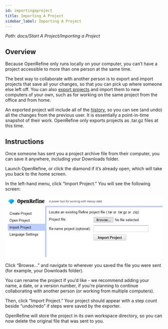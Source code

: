 ```yaml
---
id: importingaproject
title: Importing A Project
sidebar_label: Importing A Project
---
```


_Path: docs/Start A Project/Importing a Project_


## Overview

Because OpenRefine only runs locally on your computer, you can’t have a project accessible to more than one person at the same time. 

The best way to collaborate with another person is to export and import projects that save all your changes, so that you can pick up where someone else left off. You can also [export projects](https://docs.openrefine.org/exporters/project.html) and import them to new computers of your own, such as for working on the same project from the office and from home. 

An exported project will include all of the [history](https://github.com/OpenRefine/OpenRefine/wiki/History), so you can see (and undo) all the changes from the previous user. It is essentially a point-in-time snapshot of their work. OpenRefine only exports projects as .tar.gz files at this time. 


## Instructions

Once someone has sent you a project archive file from their computer, you can save it anywhere, including your Downloads folder. 

Launch OpenRefine, or click the diamond if it’s already open, which will take you back to the home screen. 

In the left-hand menu, click “Import Project.” You will see the following screen:



![A screenshot of the Import Project screen.](../../static/img/import.jpg "image_tooltip")


Click “Browse…” and navigate to wherever you saved the file you were sent (for example, your Downloads folder). 

You can rename the project if you’d like - we recommend adding your name, a date, or a version number, if you’re planning to continue collaborating with another person (or working from multiple computers).

Then, click “Import Project.”  Your project should appear with a step count beside “undo/redo” if steps were saved by the exporter. 

OpenRefine will store the project in its own workspace directory, so you can now delete the original file that was sent to you.